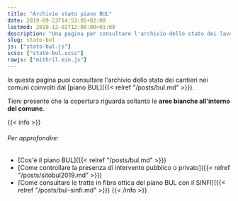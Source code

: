 ```yaml
---
title: "Archivio stato piano BUL"
date: 2019-09-23T14:53:05+02:00
lastmod: 2019-12-02T12:00:00+01:00
description: "Una pagina per consultare l'archivio dello stato dei lavori del piano nazionale banda ultralarga, comune per comune"
slug: stato-bul
js: ["stato-bul.js"]
scss: ["stato-bul.scss"]
rawjs: ["mithril.min.js"]
---
```


In questa pagina puoi consultare l'archivio dello stato dei cantieri nei comuni coinvolti dal [piano BUL]({{< relref "/posts/bul.md" >}}).

Tieni presente che la copertura riguarda soltanto le **aree bianche all'interno del comune**.

{{< info >}}
###### Per approfondire:

- [Cos'è il piano BUL]({{< relref "/posts/bul.md" >}})
- [Come controllare la presenza di intervento pubblico o privato]({{< relref "/posts/sitobul2019.md" >}})
- [Come consultare le tratte in fibra ottica del piano BUL con il SINFI]({{< relref "/posts/bul-sinfi.md" >}})
{{< /info >}}

<div id="statobul"></div>

